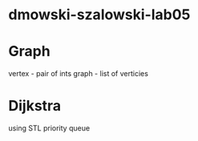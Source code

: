 # dmowski-szalowski-lab05

# Graph
vertex - pair of ints
graph - list of verticies

# Dijkstra

using STL priority queue


